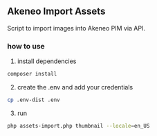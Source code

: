 ## Akeneo Import Assets

Script to import images into Akeneo PIM via API.

### how to use

1. install dependencies
```bash
composer install
```

2. create the .env and add your credentials
```bash
cp .env-dist .env
```

3. run
```bash
php assets-import.php thumbnail --locale=en_US
```